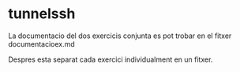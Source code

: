 # tunnelssh

La documentacio del dos exercicis conjunta es pot trobar en el fitxer documentacioex.md

Despres esta separat cada exercici individualment en un fitxer.
